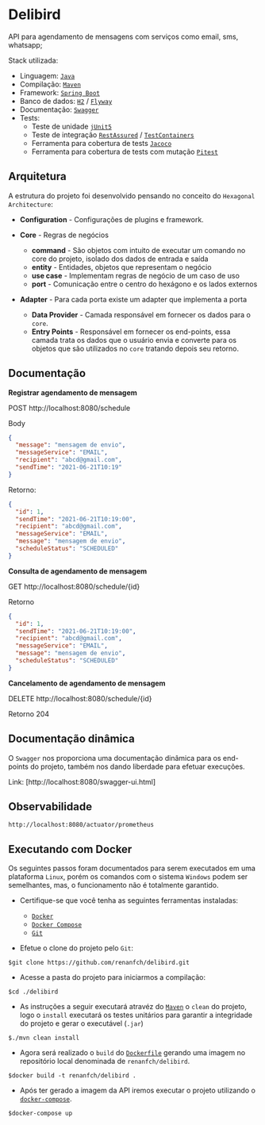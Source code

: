 # Delibird

API para agendamento de mensagens com serviços como email, sms, whatsapp;

Stack utilizada:

* Linguagem: [`Java`](https://www.oracle.com/technetwork/java/javase/downloads/index.html)
* Compilação: [`Maven`](https://maven.apache.org/)
* Framework: [`Spring Boot`](https://spring.io/projects/spring-boot)
* Banco de dados: [`H2`](h2database.com) / [`Flyway`](https://flywaydb.org)
* Documentação: [`Swagger`](https://swagger.io)
* Tests:
    * Teste de unidade [`jUnit5`](https://junit.org/junit5/docs/current/user-guide/)
    * Teste de integração [`RestAssured`](https://rest-assured.io/) / [`TestContainers`](https://www.testcontainers.org/)
    * Ferramenta para cobertura de tests [`Jacoco`](https://www.jacoco.org)
    * Ferramenta para cobertura de tests com mutação [`Pitest`](https://pitest.org/)

## Arquitetura

A estrutura do projeto foi desenvolvido pensando no conceito do
`Hexagonal Architecture`:

* **Configuration** - Configurações de plugins e framework.

* **Core** - Regras de negócios
    * **command** - São objetos com intuito de executar um comando no core do projeto, 
      isolado dos dados de entrada e saída
    * **entity** - Entidades, objetos que representam o negócio
    * **use case** - Implementam regras de negócio de um caso de uso
    * **port** - Comunicação entre o centro do hexágono e os lados externos

* **Adapter** - Para cada porta existe um adapter que implementa a porta
    * **Data Provider** - Camada responsável em fornecer os dados para o `core`.
    * **Entry Points** - Responsável em fornecer os end-points, essa camada trata os dados que o usuário envia
      e converte para os objetos que são utilizados no `core` tratando depois seu retorno.

## Documentação

**Registrar agendamento de mensagem**

POST http://localhost:8080/schedule

Body

```json
{
  "message": "mensagem de envio",
  "messageService": "EMAIL",
  "recipient": "abcd@gmail.com",
  "sendTime": "2021-06-21T10:19"
}
```

Retorno:

```json
{
  "id": 1,
  "sendTime": "2021-06-21T10:19:00",
  "recipient": "abcd@gmail.com",
  "messageService": "EMAIL",
  "message": "mensagem de envio",
  "scheduleStatus": "SCHEDULED"
}
```

**Consulta de agendamento de mensagem**

GET http://localhost:8080/schedule/{id}

Retorno

```json
{
  "id": 1,
  "sendTime": "2021-06-21T10:19:00",
  "recipient": "abcd@gmail.com",
  "messageService": "EMAIL",
  "message": "mensagem de envio",
  "scheduleStatus": "SCHEDULED"
}
```

**Cancelamento de agendamento de mensagem**

DELETE http://localhost:8080/schedule/{id}

Retorno 204

## Documentação dinâmica

O `Swagger` nos proporciona uma documentação dinâmica para os end-points do projeto, também nos dando liberdade para
efetuar execuções.

Link: [http://localhost:8080/swagger-ui.html]

## Observabilidade

```Endpoint que fornece métricas no formato necessário para utilização em um servidor prometheus.
http://localhost:8080/actuator/prometheus
```

## Executando com Docker

Os seguintes passos foram documentados para serem executados em uma plataforma
`Linux`, porém os comandos com o sistema `Windows` podem ser semelhantes, mas, o funcionamento não é totalmente
garantido.

- Certifique-se que você tenha as seguintes ferramentas instaladas:

    - [`Docker`](https://docs.docker.com/install/)
    - [`Docker Compose`](https://docs.docker.com/compose/install/)
    - [`Git`](https://git-scm.com/downloads)

- Efetue o clone do projeto pelo `Git`:

```shell
$git clone https://github.com/renanfch/delibird.git
```

- Acesse a pasta do projeto para iniciarmos a compilação:

```shell
$cd ./delibird
```

- As instruções a seguir executará atravéz do [`Maven`](https://maven.apache.org/)
  o `clean` do projeto, logo o `install` executará os testes unitários para garantir a integridade do projeto e gerar o
  executável (`.jar`)

```shell
$./mvn clean install
```

- Agora será realizado o `build` do [`Dockerfile`](./Dockerfile) gerando uma imagem no repositório local denominada
  de `renanfch/delibird`.

```shell
$docker build -t renanfch/delibird .
```

- Após ter gerado a imagem da API iremos executar o projeto utilizando o [`docker-compose`](./docker-compose.yml).

```shell
$docker-compose up
```
